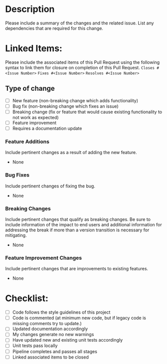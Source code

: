 # Description
Please include a summary of the changes and the related issue. List any dependencies that are required for this change.

# Linked Items:
Please include the associated items of this Pull Request using the following syntax to link them for closure on completion of this Pull Request.
`Closes #<Issue Number>`
`Fixes #<Issue Number>`
`Resolves #<Issue Number>`

## Type of change
- [ ] New feature (non-breaking change which adds functionality)
- [ ] Bug fix (non-breaking change which fixes an issue)
- [ ] Breaking change (fix or feature that would cause existing functionality to not work as expected)
- [ ] Feature improvement
- [ ] Requires a documentation update

### Feature Additions
Include pertinent changes as a result of adding the new feature.
- None

### Bug Fixes
Include pertinent changes of fixing the bug.
- None

### Breaking Changes
Include pertinent changes that qualify as breaking changes. Be sure to include information of the impact to end users and additional information for addressing the break if more than a version transition is necessary for mitigating. 
- None

### Feature Improvement Changes
Include pertinent changes that are improvements to existing features.
- None

# Checklist:
- [ ] Code follows the style guidelines of this project
- [ ] Code is commented (at minimum new code, but if legacy code is missing comments try to update.)
- [ ] Updated documentation accordingly
- [ ] My changes generate no new warnings
- [ ] Have updated new and existing unit tests accordingly
- [ ] Unit tests pass locally
- [ ] Pipeline completes and passes all stages
- [ ] Linked associated items to be closed